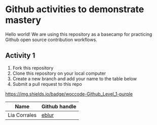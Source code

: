 # Github activities to demonstrate mastery

Hello world! We are using this repository as a basecamp for practicing Github open source contribution workflows.

## Activity 1

1. Fork this repository
2. Clone this repository on your local computer
3. Create a new branch and add your name to the table below
4. Submit a pull request to this repo

https://img.shields.io/badge/woccode-Github_Level_1-purple

| Name | Github handle |
|------|---------------|
| Lia Corrales | [eblur](https://github.com/eblur) |
